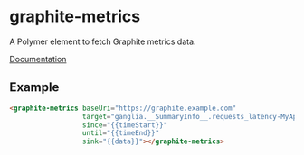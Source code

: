 graphite-metrics
================

A Polymer element to fetch Graphite metrics data.

[Documentation](http://guardian.github.io/element-graphite-metrics/)

## Example

``` html
<graphite-metrics baseUri="https://graphite.example.com"
                  target="ganglia.__SummaryInfo__.requests_latency-MyApp.sum"
                  since="{{timeStart}}"
                  until="{{timeEnd}}"
                  sink="{{data}}"></graphite-metrics>
```
